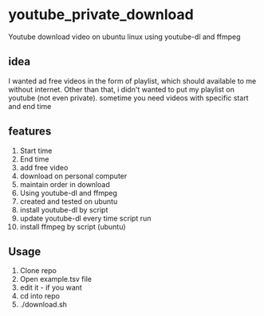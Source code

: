 # youtube_private_download
Youtube download video on ubuntu linux using youtube-dl and ffmpeg

## idea
I wanted ad free videos in the form of playlist, which should available to me without internet. Other than that, i didn't wanted to put my playlist on youtube (not even private). sometime you need videos with specific start and end time

## features
1. Start time
1. End time
1. add free video
1. download on personal computer
1. maintain order in download
1. Using youtube-dl and ffmpeg
1. created and tested on ubuntu
1. install youtube-dl by script
1. update youtube-dl every time script run
1. install ffmpeg by script (ubuntu)

## Usage
1. Clone repo
1. Open example.tsv file
1. edit it - if you want
1. cd into repo
1. ./download.sh

